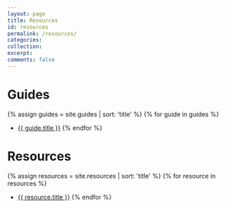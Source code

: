 ```yaml
---
layout: page
title: Resources
id: resources
permalink: /resources/
categories:
collection:
excerpt: 
comments: false
---
```


# Guides

{% assign guides = site.guides | sort: 'title' %}
{% for guide in guides %}
- <a href="{{ guide.url | absolute_url }}" class="internal-link">{{ guide.title }}</a>
{% endfor %}

# Resources

{% assign resources = site.resources | sort: 'title' %}
{% for resource in resources %}
- <a href="{{ resource.url | absolute_url }}" class="internal-link">{{ resource.title }}</a>
{% endfor %}


